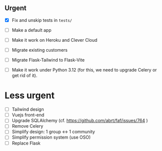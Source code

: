 
## Urgent

- [x] Fix and unskip tests in `tests/`
- [ ] Make a default app
- [ ] Make it work on Heroku and Clever Cloud
- [ ] Migrate existing customers
- [ ] Migrate Flask-Tailwind to Flask-Vite
- [ ] Make it work under Python 3.12 (for this, we need to upgrade Celery or get rid of it).


# Less urgent

- [ ] Tailwind design
- [ ] Vuejs front-end
- [ ] Upgrade SQLAlchemy (cf. https://github.com/abrt/faf/issues/764 )
- [ ] Remove Celery
- [ ] Simplify design: 1 group <-> 1 community
- [ ] Simplify permission system (use OSO)
- [ ] Replace Flask
